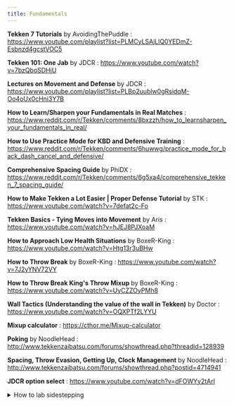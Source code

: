 ```yaml
---
title: Fundamentals
---
```


**Tekken 7 Tutorials** by AvoidingThePuddle
: <https://www.youtube.com/playlist?list=PLMCyLSAjLlQ0YEDmZ-Esbnzd4gcstVOC5>

**Tekken 101: One Jab** by JDCR
: <https://www.youtube.com/watch?v=7bzQboSDHjU>

**Lectures on Movement and Defense** by JDCR
: <https://www.youtube.com/playlist?list=PLBp2uublw0gRsidqM-Oo4oUx0cHni3Y7B>

**How to Learn/Sharpen your Fundamentals in Real Matches**
: <https://www.reddit.com/r/Tekken/comments/8bxzzh/how_to_learnsharpen_your_fundamentals_in_real/>

**How to Use Practice Mode for KBD and Defensive Training**
: <https://www.reddit.com/r/Tekken/comments/6huwwg/practice_mode_for_back_dash_cancel_and_defensive/>

**Comprehensive Spacing Guide** by PhiDX
: <https://www.reddit.com/r/Tekken/comments/6g5xa4/comprehensive_tekken_7_spacing_guide/>

**How to Make Tekken a Lot Easier | Proper Defense Tutorial** by STK
: <https://www.youtube.com/watch?v=7defat2c-Fo>

**Tekken Basics - Tying Moves into Movement** by Aris
: <https://www.youtube.com/watch?v=hJEJ8PJXoaM>

**How to Approach Low Health Situations** by BoxeR-King
: <https://www.youtube.com/watch?v=Htg13r3uBHw>

**How to Throw Break** by BoxeR-King
: <https://www.youtube.com/watch?v=7J2yYNV72VY>

**How to Throw Break King's Throw Mixup** by BoxeR-King
: <https://www.youtube.com/watch?v=UyCZZOyPMh8>

**Wall Tactics (Understanding the value of the wall in Tekken)** by Doctor
: <https://www.youtube.com/watch?v=OQXPTf2LYYU>

**Mixup calculator**
: <https://cthor.me/Mixup-calculator>

**Poking** by NoodleHead
: <http://www.tekkenzaibatsu.com/forums/showthread.php?threadid=128939>

**Spacing, Throw Evasion, Getting Up, Clock Management** by NoodleHead
: <http://www.tekkenzaibatsu.com/forums/showthread.php?postid=4714941>

**JDCR option select**
: <https://www.youtube.com/watch?v=dFOWYy2tArI>

<details>
<summary markdown="0">How to lab sidestepping</summary>
1. Go to practice mode with p2 set to the character you want to lab
2. Select "Repeat action" from CPU action
3. Record 1 jab into whatever move you want to test
4. Play the recording, and try to step after the jab

If you want to test extensively, replace the jab with something else. Moves
can be harder or easier to step depending on the frame advantage, distance,
and even angle. In some weird cases, such as Lee's 1 jab, the tracking of the next
move can change a lot because it rotates his body to the right slightly.
</details>
